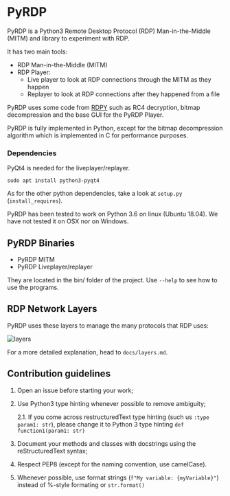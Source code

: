 # PyRDP

PyRDP is a Python3 Remote Desktop Protocol (RDP) Man-in-the-Middle (MITM) and library to experiment with RDP.

It has two main tools:
- RDP Man-in-the-Middle (MITM)
- RDP Player:
    - Live player to look at RDP connections through the MITM as they happen
    - Replayer to look at RDP connections after they happened from a file

PyRDP uses some code from [RDPY](https://github.com/citronneur/rdpy) such as RC4 decryption, bitmap 
decompression and the base GUI for the PyRDP Player.

PyRDP is fully implemented in Python,
except for the bitmap decompression algorithm which is implemented in C for performance purposes.

### Dependencies

PyQt4 is needed for the liveplayer/replayer.
```
sudo apt install python3-pyqt4
```
As for the other python dependencies, take a look at `setup.py` (`install_requires`).
 
PyRDP has been tested to work on Python 3.6 on linux (Ubuntu 18.04). 
We have not tested it on OSX nor on Windows.


## PyRDP Binaries

- PyRDP MITM
- PyRDP Liveplayer/replayer

They are located in the bin/ folder of the project. Use `--help` to see how to use the programs.

## RDP Network Layers

PyRDP uses these layers to manage the many protocols that RDP uses:

![layers](https://user-images.githubusercontent.com/14599855/49668060-03421400-fa2b-11e8-8843-cabfb46d34b4.png)

For a more detailed explanation, head to `docs/layers.md`.

## Contribution guidelines

1. Open an issue before starting your work;
2. Use Python3 type hinting whenever possible to remove ambiguity;

    2.1. If you come across restructuredText type hinting (such us `:type param1: str`), please change it to Python 3 type hinting `def function1(param1: str)`
3. Document your methods and classes with docstrings using the reStructuredText syntax;
4. Respect PEP8 (except for the naming convention, use camelCase).
5. Whenever possible, use format strings (`f"My variable: {myVariable}"`) instead of %-style formating or `str.format()`
